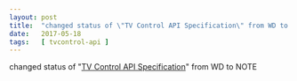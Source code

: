 ```yaml
---
layout: post
title:  "changed status of \"TV Control API Specification\" from WD to NOTE"
date:   2017-05-18
tags:   [ tvcontrol-api ]
---
```


changed status of "[TV Control API Specification](/spec/tvcontrol-api)" from WD to NOTE

